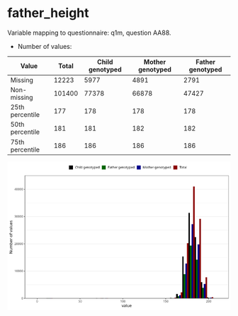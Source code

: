 # father_height
Variable mapping to questionnaire: q1m, question AA88.
- Number of values:

| Value | Total | Child genotyped | Mother genotyped | Father genotyped |
| ----- | ----- | --------------- | ---------------- | ---------------- |
| Missing | 12223 | 5977 | 4891 | 2791 |
| Non-missing | 101400 | 77378 | 66878 | 47427 |
| 25th percentile | 177 | 178 | 178 | 178 |
| 50th percentile | 181 | 181 | 182 | 182 |
| 75th percentile | 186 | 186 | 186 | 186 |



![](father_height_n.png)



